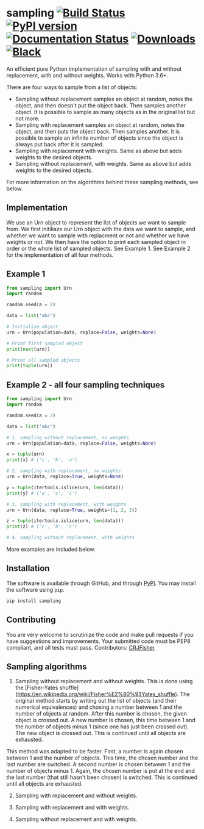 # sampling [![Build Status](https://travis-ci.com/tommyod/sampling.svg?branch=master)](https://travis-ci.com/tommyod/sampling) [![PyPI version](https://badge.fury.io/py/sampling.svg)](https://pypi.org/project/sampling/) [![Documentation Status](https://readthedocs.org/projects/sampling/badge/?version=latest)](https://sampling.readthedocs.io/en/latest/?badge=latest) [![Downloads](https://pepy.tech/badge/sampling)](https://pepy.tech/project/sampling) [![Black](https://img.shields.io/badge/code%20style-black-000000.svg)](https://github.com/ambv/black)

An efficient pure Python implementation of sampling with and without replacement, with and without weights. Works with Python 3.6+.

There are four ways to sample from a list of objects:
* Sampling without replacement samples an object at random, notes the object, and then doesn't put the object back. Then samples another object. It is possible to sample as many objects as in the original list but not more. 
* Sampling with replacement samples an object at random, notes the object, and then puts the object back. Then samples another. It is possible to sample an infinite number of objects since the object is always put back after it is sampled. 
* Sampling with replacement with weights. Same as above but adds weights to the desired objects. 
* Sampling without replacement, with weights. Same as above but adds weights to the desired objects. 


For more information on the algorithms behind these sampling methods, see below. 

## Implementation
We use an Urn object to represent the list of objects we want to sample from. We first initiliaze our Urn object with the data we want to sample, and whether we want to sample with replacment or not and whether we have weights or not. We then have the option to print each sampled object in order or the whole list of sampled objects. See Example 1. See Example 2 for the implementation of all four methods.

## Example 1

```python
from sampling import Urn
import random

random.seed(a = 2)

data = list('abc')

# Initialize object
urn = Urn(population=data, replace=False, weights=None)

# Print first sampled object
print(next(urn))

# Print all sampled objects
print(tuple(urn))
```

## Example 2 - all four sampling techniques

```python
from sampling import Urn
import random

random.seed(a = 2)

data = list('abc')

# 1. sampling without replacement, no weights
urn = Urn(population=data, replace=False, weights=None)

x = tuple(urn)
print(x) # ('c', 'b', 'a')

# 2. sampling with replacement, no weights
urn = Urn(data, replace=True, weights=None)

y = tuple(itertools.islice(urn, len(data)))   
print(y) # ('a', 'c', 'c')

# 3. sampling with replacement, with weights
urn = Urn(data, replace=True, weights=(1, 2, 3))

z = tuple(itertools.islice(urn, len(data)))
print(z) # ('c', 'b', 'c')

# 4. sampling without replacement, with weights
```
More examples are included below.

## Installation

The software is available through GitHub, and through [PyPI](https://pypi.org/project/sampling/).
You may install the software using `pip`.

```bash
pip install sampling
```

## Contributing

You are very welcome to scrutinize the code and make pull requests if you have suggestions and improvements.
Your submitted code must be PEP8 compliant, and all tests must pass.
Contributors: [CRJFisher](https://github.com/CRJFisher)


## Sampling algorithms 

1. Sampling without replacement and without weights. This is done using the [Fisher-Yates shuffle] (https://en.wikipedia.org/wiki/Fisher%E2%80%93Yates_shuffle). The original method starts by writing out the list of objects (and their numerical equivalences) and chosing a number between 1 and the number of objects at random. After this number is chosen, the given object is crossed out. A new number is chosen, this time between 1 and the number of objects minus 1 (since one has just been crossed out). The new object is crossed out. This is continued until all objects are exhausted. 

This method was adapted to be faster. First, a number is again chosen between 1 and the number of objects. This time, the chosen number and the last number are switched. A second number is chosen between 1 and the number of objects minus 1. Again, the chosen number is put at the end and the last number (that still hasn't been chosen) is switched. This is continued until all objects are exhausted. 

2. Sampling with replacement and without weights. 

3. Sampling with replacement and with weights.

4. Sampling without replacement and with weights. 
